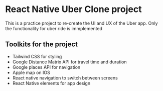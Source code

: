 # React Native Uber Clone project

This is a practice project to re-create the UI and UX of the Uber app.
Only the functionality for uber ride is immplemented

## Toolkits for the project

- Tailwind CSS for styling
- Google Distance Matrix API for travel time and duration
- Google places API for navigation
- Apple map on IOS
- React native navigation to switch between screens
- React Native elements for app design
